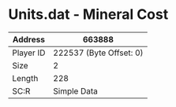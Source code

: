 
#  Units.dat - Mineral Cost
Address   | 663888
----------|-------------
Player ID | 222537 (Byte Offset: 0)
Size 	  | 2
Length 	  | 228
SC:R      | Simple Data


